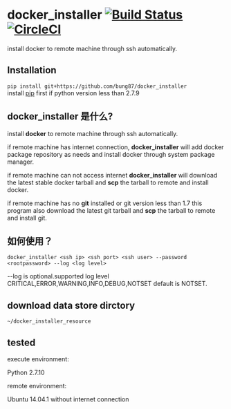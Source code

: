 # docker_installer  [![Build Status](https://travis-ci.org/bung87/docker_installer.svg?branch=master)](https://travis-ci.org/bung87/docker_installer) [![CircleCI](https://circleci.com/gh/bung87/docker_installer.svg?style=svg)](https://circleci.com/gh/bung87/docker_installer)

install docker to remote machine through ssh automatically.  

## Installation
`pip install git+https://github.com/bung87/docker_installer`  
install [pip](https://pip.pypa.io/en/latest/installing/) first if python version less than 2.7.9

## docker_installer 是什么?  

install **docker** to remote machine through ssh automatically.  

if remote machine has internet connection, **docker_installer** will add docker package repository as needs and install docker through system package manager.

if remote machine can not access internet **docker_installer** will download the latest stable docker tarball and **scp** the tarball to remote and install docker.  

if remote machine has no **git** installed or git version less than 1.7 this program also download the latest git tarball and **scp** the tarball to remote and install git.


## 如何使用？  

`docker_installer <ssh ip> <ssh port> <ssh user> --password <rootpassword> --log <log level>`

--log is optional.supported log level CRITICAL,ERROR,WARNING,INFO,DEBUG,NOTSET default is NOTSET.

## download data store dirctory

`~/docker_installer_resource`

## tested 
execute environment:  

Python 2.7.10 

remote environment:  

Ubuntu 14.04.1 without  internet connection


